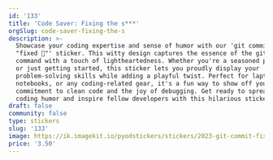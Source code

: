 ```yaml
---
id: '133'
title: 'Code Saver: Fixing the s***'
orgSlug: code-saver-fixing-the-s
description: >-
  Showcase your coding expertise and sense of humor with our 'git commit -m
  "fixed 💩"' sticker. This witty design captures the essence of the git commit
  command with a touch of lightheartedness. Whether you're a seasoned programmer
  or just getting started, this sticker lets you proudly display your
  problem-solving skills while adding a playful twist. Perfect for laptops,
  notebooks, or any coding-related gear, it's a fun way to show off your
  commitment to clean code and the joy of debugging. Get ready to spread some
  coding humor and inspire fellow developers with this hilarious sticker!
draft: false
community: false
type: stickers
slug: '133'
image: https://ik.imagekit.io/pyodstickers/stickers/2023-git-commit-fixed.png
price: '3.50'
---
```

